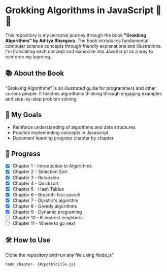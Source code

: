 # Grokking Algorithms in JavaScript 🧠✨

This repository is my personal journey through the book **"Grokking Algorithms" by Aditya Bhargava**. The book introduces fundamental computer science concepts through friendly explanations and illustrations. I'm translating each concept and excercise into JavaScript as a way to reinforce my learning.

## 📚 About the Book

"Grokking Algorithms" is an illustrated guide for programmers and other curious people. It teaches algorithmic thinking through engaging examples and step-by-step problem solving.

## 🚀 My Goals

- Reinforce understanding of algorithms and data structures
- Practice implementing concepts in Javascript
- Document learning progress chapter by chapter

## 📖 Progress

- [x] Chapter 1 - Introduction to Algorithms
- [x] Chapter 2 - Selection Sort
- [x] Chapter 3 - Recursion
- [x] Chapter 4 - Quicksort
- [x] Chapter 5 - Hash Tables
- [x] Chapter 6 - Breadth-first search
- [x] Chapter 7 - Dijkstra's algorithm
- [x] Chapter 8 - Greedy algorithms
- [x] Chapter 9 - Dynamic programing
- [ ] Chapter 10 - K-nearest neighbors
- [ ] Chapter 11 - Where to go next

## 🛠️ How to Use

Clone the repository and run any file using Node.js"

```bash
node chapter- {#/pathToFile.js}